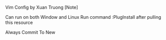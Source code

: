 Vim Config by Xuan Truong
[Note]

Can run on both Window and Linux
Run command :PlugInstall after pulling this resource

Always Commit To New

